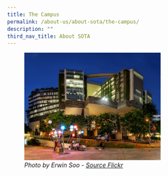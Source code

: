 ```yaml
---
title: The Campus
permalink: /about-us/about-sota/the-campus/
description: ""
third_nav_title: About SOTA
---
```


<figure>
<img style="width:75%" src="/images/sota_campus.jpg">
<figcaption><i>Photo by Erwin Soo - <a href="https://www.flickr.com/photos/erwin_soo/8645259664/in/photostream/">Source Flickr</a></i></figcaption>
</figure>


